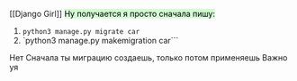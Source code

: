 [[Django Girl]]
<mark style="background: #BBFABBA6;">Ну получается я просто сначала пишу: </mark>


1) `python3 manage.py migrate car`
2) `python3 manage.py makemigration car```

Нет
Сначала ты миграцию создаешь, только потом применяешь
Важно уя